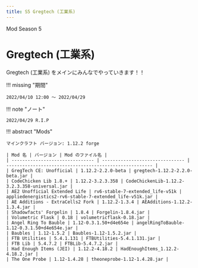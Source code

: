 ```yaml
---
title: S5 Gregtech (工業系)
---
```


Mod Season 5

# Gregtech (工業系)

Gregtech (工業系) をメインにみんなでやっていきます！！

!!! missing "期間"

    2022/04/10 12:00 ～ 2022/04/29

!!! note "ノート"

    2022/04/29 R.I.P

!!! abstract "Mods"

    マインクラフト バージョン: 1.12.2 forge

    | Mod 名 | バージョン | Mod のファイル名 |
    | ------------------------------- | ------------------------------- |     ------------------------------------------------------- |
    | GregTech CE: Unofficial | 1.12.2-2.2.0-beta | gregtech-1.12.2-2.2.0-beta.jar |
    | CodeChicken Lib 1.8.+ | 1.12.2-3.2.3.358 | CodeChickenLib-1.12.2-3.2.3.358-universal.jar |
    | AE2 Unofficial Extended Life | rv6-stable-7-extended_life-v51k |    appliedenergistics2-rv6-stable-7-extended_life-v51k.jar |
    | AE Additions - ExtraCells2 Fork | 1.12.2-1.3.4 | AEAdditions-1.12.2-1.3.4.jar |
    | Shadowfacts' Forgelin | 1.8.4 | Forgelin-1.8.4.jar |
    | Volumetric Flask | 0.18 | volumetricflask-0.18.jar |
    | Angel Ring To Bauble | 1.12-0.3.1.50+d4e654e | angelRingToBauble-1.12-0.3.1.50+d4e654e.jar |
    | Baubles | 1.12-1.5.2 | Baubles-1.12-1.5.2.jar |
    | FTB Utilities | 5.4.1.131 | FTBUtilities-5.4.1.131.jar |
    | FTB Lib | 5.4.7.2 | FTBLib-5.4.7.2.jar |
    | Had Enough Items (JEI) | 1.12.2-4.18.2 | HadEnoughItems_1.12.2-4.18.2.jar |
    | The One Probe | 1.12-1.4.28 | theoneprobe-1.12-1.4.28.jar |
